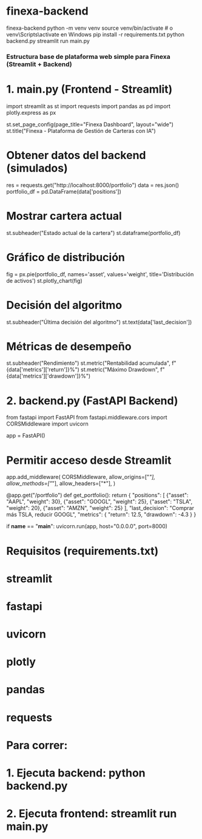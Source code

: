 # finexa-backend
finexa-backend
python -m venv venv
source venv/bin/activate  # o venv\\Scripts\\activate en Windows
pip install -r requirements.txt
python backend.py
streamlit run main.py

### Estructura base de plataforma web simple para Finexa (Streamlit + Backend)

# 1. main.py (Frontend - Streamlit)
import streamlit as st
import requests
import pandas as pd
import plotly.express as px

st.set_page_config(page_title="Finexa Dashboard", layout="wide")
st.title("Finexa - Plataforma de Gestión de Carteras con IA")

# Obtener datos del backend (simulados)
res = requests.get("http://localhost:8000/portfolio")
data = res.json()
portfolio_df = pd.DataFrame(data['positions'])

# Mostrar cartera actual
st.subheader("Estado actual de la cartera")
st.dataframe(portfolio_df)

# Gráfico de distribución
fig = px.pie(portfolio_df, names='asset', values='weight', title='Distribución de activos')
st.plotly_chart(fig)

# Decisión del algoritmo
st.subheader("Última decisión del algoritmo")
st.text(data['last_decision'])

# Métricas de desempeño
st.subheader("Rendimiento")
st.metric("Rentabilidad acumulada", f"{data['metrics']['return']}%")
st.metric("Máximo Drawdown", f"{data['metrics']['drawdown']}%")


# 2. backend.py (FastAPI Backend)
from fastapi import FastAPI
from fastapi.middleware.cors import CORSMiddleware
import uvicorn

app = FastAPI()

# Permitir acceso desde Streamlit
app.add_middleware(
    CORSMiddleware,
    allow_origins=["*"],
    allow_methods=["*"],
    allow_headers=["*"],
)

@app.get("/portfolio")
def get_portfolio():
    return {
        "positions": [
            {"asset": "AAPL", "weight": 30},
            {"asset": "GOOGL", "weight": 25},
            {"asset": "TSLA", "weight": 20},
            {"asset": "AMZN", "weight": 25}
        ],
        "last_decision": "Comprar más TSLA, reducir GOOGL",
        "metrics": {
            "return": 12.5,
            "drawdown": -4.3
        }
    }

if __name__ == "__main__":
    uvicorn.run(app, host="0.0.0.0", port=8000)


# Requisitos (requirements.txt)
# streamlit
# fastapi
# uvicorn
# plotly
# pandas
# requests

# Para correr:
# 1. Ejecuta backend: python backend.py
# 2. Ejecuta frontend: streamlit run main.py


